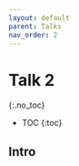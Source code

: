 ```yaml
---
layout: default
parent: Talks
nav_order: 2
---
```


Talk 2
=============
{:.no_toc}

* TOC
  {:toc}

## Intro
